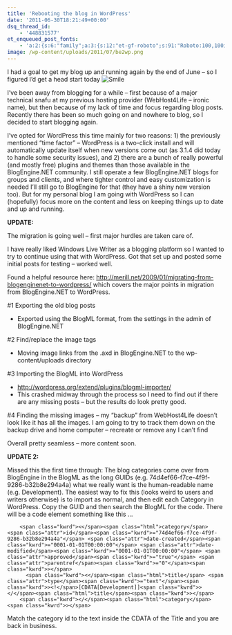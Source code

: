 ```yaml
---
title: 'Rebooting the blog in WordPress'
date: '2011-06-30T18:21:49+00:00'
dsq_thread_id:
    - '448831577'
et_enqueued_post_fonts:
    - 'a:2:{s:6:"family";a:3:{s:12:"et-gf-roboto";s:91:"Roboto:100,100italic,300,300italic,regular,italic,500,500italic,700,700italic,900,900italic";s:22:"et-gf-roboto-condensed";s:59:"Roboto+Condensed:300,300italic,regular,italic,700,700italic";s:17:"et-gf-roboto-slab";s:51:"Roboto+Slab:100,200,300,regular,500,600,700,800,900";}s:6:"subset";a:7:{i:0;s:9:"latin-ext";i:1;s:5:"greek";i:2;s:9:"greek-ext";i:3;s:10:"vietnamese";i:4;s:8:"cyrillic";i:5;s:5:"latin";i:6;s:12:"cyrillic-ext";}}'
image: /wp-content/uploads/2011/07/be2wp.png
---
```


I had a goal to get my blog up and running again by the end of June – so I figured I’d get a head start today ![Smile](http://www.agileeducation.net/myblog/wp-content/uploads/2011/06/wlEmoticon-smile.png)

I’ve been away from blogging for a while – first because of a major technical snafu at my previous hosting provider (WebHost4Life – ironic name), but then because of my lack of time and focus regarding blog posts. Recently there has been so much going on and nowhere to blog, so I decided to start blogging again.

I’ve opted for WordPress this time mainly for two reasons: 1) the previously mentioned “time factor” – WordPress is a two-click install and will automatically update itself when new versions come out (as 3.1.4 did today to handle some security issues), and 2) there are a bunch of really powerful (and mostly free) plugins and themes than those available in the BlogEngine.NET community. I still operate a few BlogEngine.NET blogs for groups and clients, and where tighter control and easy customization is needed I’ll still go to BlogEngine for that (they have a shiny new version too). But for my personal blog I am going with WordPress so I can (hopefully) focus more on the content and less on keeping things up to date and up and running.

**UPDATE:**

The migration is going well – first major hurdles are taken care of.

I have really liked Windows Live Writer as a blogging platform so I wanted to try to continue using that with WordPress. Got that set up and posted some initial posts for testing – worked well.

Found a helpful resource here: <http://merill.net/2009/01/migrating-from-blogenginenet-to-wordpress/> which covers the major points in migration from BlogEngine.NET to WordPress.

\#1 Exporting the old blog posts

- Exported using the BlogML format, from the settings in the admin of BlogEngine.NET

\#2 Find/replace the image tags

- Moving image links from the .axd in BlogEngine.NET to the wp-content/uploads directory

\#3 Importing the BlogML into WordPress

- <http://wordpress.org/extend/plugins/blogml-importer/>
- This crashed midway through the process so I need to find out if there are any missing posts – but the results do look pretty good.

\#4 Finding the missing images – my “backup” from WebHost4Life doesn’t look like it has all the images. I am going to try to track them down on the backup drive and home computer – recreate or remove any I can’t find

Overall pretty seamless – more content soon.

**UPDATE 2:**

Missed this the first time through: The blog categories come over from BlogEngine in the BlogML as the long GUIDs (e.g. 74d4ef66-f7ce-4f9f-9286-b32b8e294a4a) what we really want is the human-readable name (e.g. Development). The easiest way to fix this (looks weird to users and writers otherwise) is to import as normal, and then edit each Category in WordPress. Copy the GUID and then search the BlogML for the code. There will be a code element something like this …

```
    <span class="kwrd"><</span><span class="html">category</span> <span class="attr">id</span><span class="kwrd">="74d4ef66-f7ce-4f9f-9286-b32b8e294a4a"</span> <span class="attr">date-created</span><span class="kwrd">="0001-01-01T00:00:00"</span> <span class="attr">date-modified</span><span class="kwrd">="0001-01-01T00:00:00"</span> <span class="attr">approved</span><span class="kwrd">="true"</span> <span class="attr">parentref</span><span class="kwrd">="0"</span><span class="kwrd">></span>
      <span class="kwrd"><</span><span class="html">title</span> <span class="attr">type</span><span class="kwrd">="text"</span><span class="kwrd">><!</span>[CDATA[Development]]<span class="kwrd">></</span><span class="html">title</span><span class="kwrd">></span>
    <span class="kwrd"></</span><span class="html">category</span><span class="kwrd">></span>
```

Match the category id to the text inside the CDATA of the Title and you are back in business.